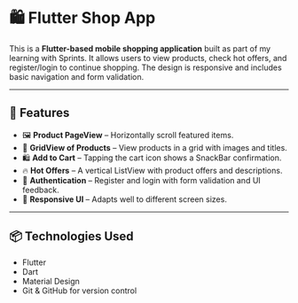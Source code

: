# 🛍️ Flutter Shop App

This is a **Flutter-based mobile shopping application** built as part of my learning with Sprints. It allows users to view products, check hot offers, and register/login to continue shopping. The design is responsive and includes basic navigation and form validation.

---

## 🚀 Features

- 🖼️ **Product PageView** – Horizontally scroll featured items.
- 🛒 **GridView of Products** – View products in a grid with images and titles.
- 🛍️ **Add to Cart** – Tapping the cart icon shows a SnackBar confirmation.
- 🔥 **Hot Offers** – A vertical ListView with product offers and descriptions.
- 🔐 **Authentication** – Register and login with form validation and UI feedback.
- 🎨 **Responsive UI** – Adapts well to different screen sizes.

---

## 📦 Technologies Used

- Flutter
- Dart
- Material Design
- Git & GitHub for version control



